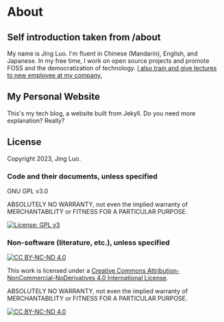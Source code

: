 # About

## Self introduction taken from /about

My name is Jing Luo. I'm fluent in Chinese (Mandarin), English, and Japanese. In my free time, I work on open source projects and promote FOSS and the democratization of technology.
[I also train and give lectures to new employee at my company.](https://github.com/delgh1/eden-class-material)

## My Personal Website

This's my tech blog, a website built from Jekyll. Do you need more explanation? Really?

## License

Copyright 2023, Jing Luo.

### Code and their documents, unless specified

GNU GPL v3.0

ABSOLUTELY NO WARRANTY, not even the implied warranty of MERCHANTABILITY or FITNESS FOR A PARTICULAR PURPOSE.

[![License: GPL v3](https://img.shields.io/badge/License-GPLv3-blue.svg)](https://www.gnu.org/licenses/gpl-3.0)

### Non-software (literature, etc.), unless specified

[![CC BY-NC-ND 4.0][cc-by-nc-nd-shield]][cc-by-nc-nd]

This work is licensed under a
[Creative Commons Attribution-NonCommercial-NoDerivatives 4.0 International License][cc-by-nc-nd].

ABSOLUTELY NO WARRANTY, not even the implied warranty of MERCHANTABILITY or FITNESS FOR A PARTICULAR PURPOSE.

[![CC BY-NC-ND 4.0][cc-by-nc-nd-image]][cc-by-nc-nd]

[cc-by-nc-nd]: http://creativecommons.org/licenses/by-nc-nd/4.0/
[cc-by-nc-nd-image]: https://licensebuttons.net/l/by-nc-nd/4.0/88x31.png
[cc-by-nc-nd-shield]: https://img.shields.io/badge/License-CC%20BY--NC--ND%204.0-lightgrey.svg
